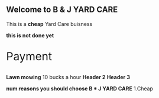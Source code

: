 ## Welcome to B & J YARD CARE

This is a **cheap** Yard Care buisness

**this is not done yet**

<p style="font-size:30px;">Payment</p> 




 **Lawn mowing**
 10 bucks a hour
 **Header 2**
 **Header 3**


**num reasons you should choose B * J YARD CARE**
1.Cheap

